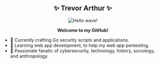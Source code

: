<h2 align=center> ✨ Trevor Arthur ✨ </h2>

<p align=center>
  <img src="https://user-images.githubusercontent.com/107289372/211129820-f95194df-19c6-4514-9601-245c0243b94f.gif" alt="Hello wave!">
</p>

<p align=center><strong>Welcome to my GitHub!</strong></p>


- 🔭 Currently crafting Go security scripts and applications.
- 🌱 Learning web app development, to help my web app pentesting.
- 💬 Passionate fanatic of cybersecurity, technology, history, sociology, and anthropology.
